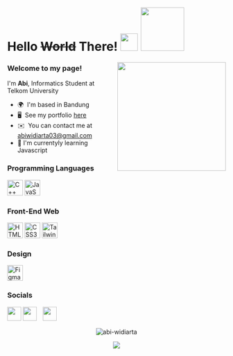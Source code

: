 # Hello ~~World~~ There! <img width="40" src="https://media.tenor.com/H4h_7mBCu7wAAAAi/peace-peace-out.gif"/> <img width="100" style="margin-bottom:-35px" src="https://media.tenor.com/-AyTtMgs2mMAAAAi/nyan-cat-nyan.gif">


<img width="250" align="right" src="https://media.tenor.com/o5mM5AJRPm0AAAAC/ditto-dance.gif"/>
<h3>Welcome to my page! </h3>


<p>I'm <b>Abi</b>, Informatics Student at Telkom University</p>

* 🌍  I'm based in Bandung
* 🖥️  See my portfolio [here](http://abi-widiarta.github.io/)
* ✉️  You can contact me at [abiwidiarta03@gmail.com](mailto:abiwidiarta03@gmail.com)
* 🚀  I'm currentyly learning Javascript


### Programming Languages


<a href="https://docs.microsoft.com/en-us/cpp/?view=msvc-170" target="_blank" rel="noreferrer"><img src="https://raw.githubusercontent.com/danielcranney/readme-generator/main/public/icons/skills/cplusplus-colored.svg" width="36" height="36" alt="C++" /></a>
<a href="https://developer.mozilla.org/en-US/docs/Web/JavaScript" target="_blank" rel="noreferrer"><img src="https://raw.githubusercontent.com/danielcranney/readme-generator/main/public/icons/skills/javascript-colored.svg" width="36" height="36" alt="JavaScript" /></a>


### Front-End Web

<a href="https://developer.mozilla.org/en-US/docs/Glossary/HTML5" target="_blank" rel="noreferrer"><img src="https://raw.githubusercontent.com/danielcranney/readme-generator/main/public/icons/skills/html5-colored.svg" width="36" height="36" alt="HTML5" /></a>
<a href="https://www.w3.org/TR/CSS/#css" target="_blank" rel="noreferrer"><img src="https://raw.githubusercontent.com/danielcranney/readme-generator/main/public/icons/skills/css3-colored.svg" width="36" height="36" alt="CSS3" /></a>
<a href="https://tailwindcss.com/" target="_blank" rel="noreferrer"><img src="https://raw.githubusercontent.com/danielcranney/readme-generator/main/public/icons/skills/tailwindcss-colored.svg" width="36" height="36" alt="TailwindCSS" /></a>

  
### Design
<a href="https://www.figma.com/" target="_blank" rel="noreferrer"><img src="https://raw.githubusercontent.com/danielcranney/readme-generator/main/public/icons/skills/figma-colored.svg" width="36" height="36" alt="Figma" /></a>


### Socials

<p align="left"> <a href="https://www.github.com/abi-widiarta" target="_blank" rel="noreferrer"><img src="https://raw.githubusercontent.com/danielcranney/readme-generator/main/public/icons/socials/github.svg" width="32" height="32" /></a>  <a href="https://www.linkedin.com/in/abiwidiarta" target="_blank" rel="noreferrer"><img src="https://raw.githubusercontent.com/danielcranney/readme-generator/main/public/icons/socials/linkedin.svg" width="32" height="32" /></a>  <a href="https://www.instagram.com/abiwidiarta" target="_blank" rel="noreferrer" style="margin-left:10px;display:inline-block"><img src="https://raw.githubusercontent.com/danielcranney/readme-generator/main/public/icons/socials/instagram.svg" width="32" height="32" /></a></p>



<p align="center"> <img src="https://github-readme-stats.vercel.app/api?username=abi-widiarta&show_icons=true&theme=gotham" alt="abi-widiarta" />

<p align="center">
<a  href="http://www.github.com/abi-widiarta"><img src="https://github-readme-streak-stats.herokuapp.com/?user=abi-widiarta&stroke=ffffff&background=1c1917&ring=0891b2&fire=0891b2&currStreakNum=ffffff&currStreakLabel=0891b2&sideNums=ffffff&sideLabels=ffffff&dates=ffffff&hide_border=true" /></a>
</p>


